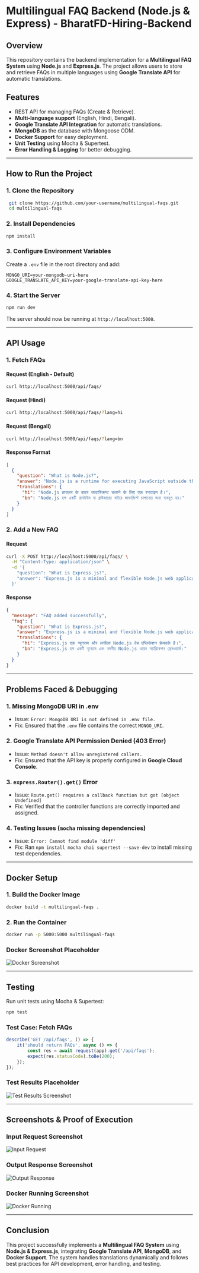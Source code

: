 # Multilingual FAQ Backend (Node.js & Express) - BharatFD-Hiring-Backend

## Overview
This repository contains the backend implementation for a **Multilingual FAQ System** using **Node.js** and **Express.js**. The project allows users to store and retrieve FAQs in multiple languages using **Google Translate API** for automatic translations.

## Features
- REST API for managing FAQs (Create & Retrieve).
- **Multi-language support** (English, Hindi, Bengali).
- **Google Translate API Integration** for automatic translations.
- **MongoDB** as the database with Mongoose ODM.
- **Docker Support** for easy deployment.
- **Unit Testing** using Mocha & Supertest.
- **Error Handling & Logging** for better debugging.

---

## How to Run the Project
### **1. Clone the Repository**
```bash
 git clone https://github.com/your-username/multilingual-faqs.git
 cd multilingual-faqs
```

### **2. Install Dependencies**
```bash
npm install
```

### **3. Configure Environment Variables**
Create a `.env` file in the root directory and add:
```env
MONGO_URI=your-mongodb-uri-here
GOOGLE_TRANSLATE_API_KEY=your-google-translate-api-key-here
```

### **4. Start the Server**
```bash
npm run dev
```

The server should now be running at `http://localhost:5000`.

---

##  API Usage
### **1. Fetch FAQs**
#### Request (English - Default)
```bash
curl http://localhost:5000/api/faqs/
```
#### Request (Hindi)
```bash
curl http://localhost:5000/api/faqs/?lang=hi
```
#### Request (Bengali)
```bash
curl http://localhost:5000/api/faqs/?lang=bn
```
#### Response Format
```json
[
  {
    "question": "What is Node.js?",
    "answer": "Node.js is a runtime for executing JavaScript outside the browser.",
    "translations": {
      "hi": "Node.js ब्राउज़र के बाहर जावास्क्रिप्ट चलाने के लिए एक रनटाइम है।",
      "bn": "Node.js হল একটি রানটাইম যা ব্রাউজারের বাইরে জাভাস্ক্রিপ্ট চালানোর জন্য ব্যবহৃত হয়।"
    }
  }
]
```

### **2. Add a New FAQ**
#### Request
```bash
curl -X POST http://localhost:5000/api/faqs/ \
  -H "Content-Type: application/json" \
  -d '{
    "question": "What is Express.js?",
    "answer": "Express.js is a minimal and flexible Node.js web application framework."
  }'
```
#### Response
```json
{
  "message": "FAQ added successfully",
  "faq": {
    "question": "What is Express.js?",
    "answer": "Express.js is a minimal and flexible Node.js web application framework.",
    "translations": {
      "hi": "Express.js एक न्यूनतम और लचीला Node.js वेब एप्लिकेशन फ्रेमवर्क है।",
      "bn": "Express.js হল একটি ন্যূনতম এবং নমনীয় Node.js ওয়েব অ্যাপ্লিকেশন ফ্রেমওয়ার্ক।"
    }
  }
}
```

---

## Problems Faced & Debugging

### **1. Missing MongoDB URI in .env**
- Issue: `Error: MongoDB URI is not defined in .env file.`
- Fix: Ensured that the `.env` file contains the correct `MONGO_URI`.

### **2. Google Translate API Permission Denied (403 Error)**
- Issue: `Method doesn't allow unregistered callers.`
- Fix: Ensured that the API key is properly configured in **Google Cloud Console**.

### **3. `express.Router().get()` Error**
- Issue: `Route.get() requires a callback function but got [object Undefined]`
- Fix: Verified that the controller functions are correctly imported and assigned.

### **4. Testing Issues (`mocha` missing dependencies)**
- Issue: `Error: Cannot find module 'diff'`
- Fix: Ran `npm install mocha chai supertest --save-dev` to install missing test dependencies.

---

## Docker Setup
### **1. Build the Docker Image**
```bash
docker build -t multilingual-faqs .
```
### **2. Run the Container**
```bash
docker run -p 5000:5000 multilingual-faqs
```
### **Docker Screenshot Placeholder**
![Docker Screenshot](./screenshots/docker.png)

---

## Testing
Run unit tests using Mocha & Supertest:
```bash
npm test
```

### **Test Case: Fetch FAQs**
```javascript
describe('GET /api/faqs', () => {
    it('should return FAQs', async () => {
        const res = await request(app).get('/api/faqs');
        expect(res.statusCode).toBe(200);
    });
});
```

### **Test Results Placeholder**
![Test Results Screenshot](./screenshots/screenshots/test.png)

---

## Screenshots & Proof of Execution
### **Input Request Screenshot**
![Input Request](./screenshots/input.png)

### **Output Response Screenshot**
![Output Response](./screenshots/output.png)

### **Docker Running Screenshot**
![Docker Running](./screenshots/docker.png)

---

## Conclusion
This project successfully implements a **Multilingual FAQ System** using **Node.js & Express.js**, integrating **Google Translate API**, **MongoDB**, and **Docker Support**. The system handles translations dynamically and follows best practices for API development, error handling, and testing.


